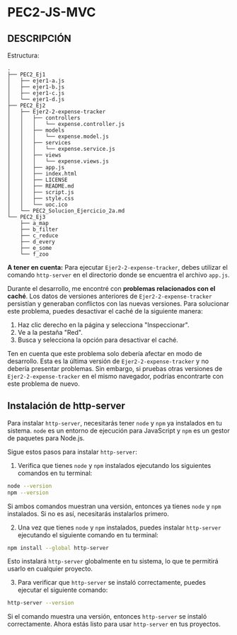 # PEC2-JS-MVC
## DESCRIPCIÓN

Estructura:

    .
    ├── PEC2_Ej1
    │   ├── ejer1-a.js
    │   ├── ejer1-b.js
    │   ├── ejer1-c.js
    │   └── ejer1-d.js
    ├── PEC2_Ej2
    │   ├── Ejer2-2-expense-tracker
    │   │   ├── controllers
    │   │   │   └── expense.controller.js
    │   │   ├── models
    │   │   │   └── expense.model.js
    │   │   ├── services
    │   │   │   └── expense.service.js
    │   │   ├── views
    │   │   │   └── expense.views.js
    │   │   ├── app.js
    │   │   ├── index.html
    │   │   ├── LICENSE
    │   │   ├── README.md
    │   │   ├── script.js
    │   │   ├── style.css
    │   │   └── uoc.ico
    │   └── PEC2_Solucion_Ejercicio_2a.md
    └── PEC2_Ej3
        ├── a_map
        ├── b_filter
        ├── c_reduce
        ├── d_every
        ├── e_some
        └── f_zoo

**A tener en cuenta:**
Para ejecutar `Ejer2-2-expense-tracker`, debes utilizar el comando `http-server` en el directorio donde se encuentra el archivo `app.js`.

Durante el desarrollo, me encontré con **problemas relacionados con el caché**. Los datos de versiones anteriores de `Ejer2-2-expense-tracker` persistían y generaban conflictos con las nuevas versiones. Para solucionar este problema, puedes desactivar el caché de la siguiente manera:

1. Haz clic derecho en la página y selecciona "Inspeccionar".
2. Ve a la pestaña "Red".
3. Busca y selecciona la opción para desactivar el caché.

Ten en cuenta que este problema solo debería afectar en modo de desarrollo. Esta es la última versión de `Ejer2-2-expense-tracker` y no debería presentar problemas. Sin embargo, si pruebas otras versiones de `Ejer2-2-expense-tracker` en el mismo navegador, podrías encontrarte con este problema de nuevo.

## Instalación de http-server

Para instalar `http-server`, necesitarás tener `node` y `npm` ya instalados en tu sistema. `node` es un entorno de ejecución para JavaScript y `npm` es un gestor de paquetes para Node.js.

Sigue estos pasos para instalar `http-server`:

1. Verifica que tienes `node` y `npm` instalados ejecutando los siguientes comandos en tu terminal:

```bash
node --version
npm --version
```

Si ambos comandos muestran una versión, entonces ya tienes `node` y `npm` instalados. Si no es así, necesitarás instalarlos primero.

2. Una vez que tienes `node` y `npm` instalados, puedes instalar `http-server` ejecutando el siguiente comando en tu terminal:

```bash
npm install --global http-server
```

Esto instalará `http-server` globalmente en tu sistema, lo que te permitirá usarlo en cualquier proyecto.

3. Para verificar que `http-server` se instaló correctamente, puedes ejecutar el siguiente comando:

```bash
http-server --version
```

Si el comando muestra una versión, entonces `http-server` se instaló correctamente. Ahora estás listo para usar `http-server` en tus proyectos.

